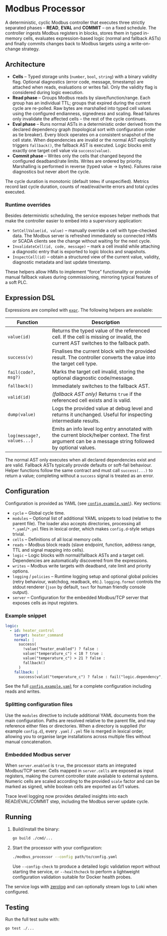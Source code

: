 # Modbus Processor

A deterministic, cyclic Modbus controller that executes three strictly separated phases – **READ**, **EVAL** and **COMMIT** – on a fixed schedule. The controller ingests Modbus registers in blocks, stores them in typed in-memory cells, evaluates expression-based logic (normal and fallback ASTs) and finally commits changes back to Modbus targets using a write-on-change strategy.

## Architecture

* **Cells** – Typed storage units (`number`, `bool`, `string`) with a binary validity flag. Optional diagnostics (error code, message, timestamp) are attached when reads, evaluations or writes fail. Only the validity flag is considered during logic execution.
* **Read phase** – Groups Modbus reads by slave/function/range. Each group has an individual TTL; groups that expired during the current cycle are re-polled. Raw bytes are marshalled into typed cell values using the configured endianness, signedness and scaling. Read failures only invalidate the affected cells – the rest of the cycle continues.
* **Eval phase** – Runs normal ASTs in a deterministic order derived from the declared dependency graph (topological sort with configuration order as tie breaker). Every block operates on a consistent snapshot of the cell state. When dependencies are invalid or the normal AST explicitly triggers `fallback()`, the fallback AST is executed. Logic blocks emit exactly one target cell value via `success(value)`.
* **Commit phase** – Writes only the cells that changed beyond the configured deadband/rate limits. Writes are ordered by priority. Marshalling is performed in reverse (typed value → bytes). Failures raise diagnostics but never abort the cycle.

The cycle duration is monotonic (default `500ms` if unspecified). Metrics record last cycle duration, counts of read/eval/write errors and total cycles executed.

### Runtime overrides

Besides deterministic scheduling, the service exposes helper methods that make the controller easier to embed into a supervisory application:

* `SetCellValue(id, value)` – manually override a cell with type-checked data. The Modbus server is refreshed immediately so connected HMIs or SCADA clients see the change without waiting for the next cycle.
* `InvalidateCell(id, code, message)` – mark a cell invalid while attaching a diagnostic entry that is exported to logic blocks and snapshots.
* `InspectCell(id)` – obtain a structured view of the current value, validity, diagnostic metadata and last update timestamp.

These helpers allow HMIs to implement “force” functionality or provide manual fallback values during commissioning, mirroring typical features of a soft PLC.

## Expression DSL

Expressions are compiled with [`expr`](https://github.com/expr-lang/expr). The following helpers are available:

| Function | Description |
|----------|-------------|
| `value(id)` | Returns the typed value of the referenced cell. If the cell is missing or invalid, the current AST switches to the fallback path. |
| `success(v)` | Finalises the current block with the provided result. The controller converts the value into the target cell type. |
| `fail(code?, msg?)` | Marks the target cell invalid, storing the optional diagnostic code/message. |
| `fallback()` | Immediately switches to the fallback AST. |
| `valid(id)` | *(fallback AST only)* Returns `true` if the referenced cell exists and is valid. |
| `dump(value)` | Logs the provided value at debug level and returns it unchanged. Useful for inspecting intermediate results. |
| `log(message?, values...)` | Emits an info level log entry annotated with the current block/helper context. The first argument can be a message string followed by optional values. |

The normal AST only executes when all declared dependencies exist and are valid. Fallback ASTs typically provide defaults or soft-fail behaviour. Helper functions follow the same contract and must call `success(...)` to return a value; completing without a `success` signal is treated as an error.

## Configuration

Configuration is provided as YAML (see [`config.example.yaml`](config.example.yaml)). Key sections:

* `cycle` – Global cycle time.
* `modules` – Optional list of additional YAML snippets to load (relative to the parent file). The loader also accepts directories, processing all `*.yaml`/`*.yml` files in lexical order, which makes `config.d`-style setups trivial.
* `cells` – Definitions of all local memory cells.
* `reads` – Modbus block reads (slave endpoint, function, address range, TTL and signal mapping into cells).
* `logic` – Logic blocks with normal/fallback ASTs and a target cell. Dependencies are automatically discovered from the expressions.
* `writes` – Modbus write targets with deadband, rate limit and priority options.
* `logging` / `policies` – Runtime logging setup and optional global policies (retry behaviour, watchdog, readback, etc.). `logging.format` controls the stdout renderer (`json` by default, `text` for human friendly console output).
* `server` – Configuration for the embedded Modbus/TCP server that exposes cells as input registers.

### Example snippet

```yaml
logic:
  - id: heater_control
    target: heater_command
    normal: |
      success(
        !value("heater_enabled") ? false :
        value("temperature_c") < 18 ? true :
        value("temperature_c") > 21 ? false :
        fallback()
      )
    fallback: |
      success(valid("temperature_c") ? false : fail("logic.dependency", "temperature unavailable"))
```

See the full [`config.example.yaml`](config.example.yaml) for a complete configuration including reads and writes.

### Splitting configuration files

Use the `modules` directive to include additional YAML documents from the main configuration. Paths are resolved relative to the parent file, and may reference either files or directories. When a directory is supplied (for example `config.d`), every `.yaml` / `.yml` file is merged in lexical order, allowing you to organise large installations across multiple files without manual concatenation.

### Embedded Modbus server

When `server.enabled` is `true`, the processor starts an integrated Modbus/TCP server. Cells mapped in `server.cells` are exposed as input registers, making the current controller state available to external systems. Numeric cells are scaled according to the provided `scale` factor and can be marked as signed, while boolean cells are exported as 0/1 values.

Trace level logging now provides detailed insights into each READ/EVAL/COMMIT step, including the Modbus server update cycle.

## Running

1. Build/install the binary:
   ```bash
   go build ./cmd/...
   ```
2. Start the processor with your configuration:
   ```bash
   ./modbus_processor --config path/to/config.yaml
   ```

   Use `--config-check` to produce a detailed logic validation report without starting the service, or `--healthcheck` to perform a lightweight configuration validation suitable for Docker health probes.

The service logs with [zerolog](https://github.com/rs/zerolog) and can optionally stream logs to Loki when configured.

## Testing

Run the full test suite with:

```bash
go test ./...
```
